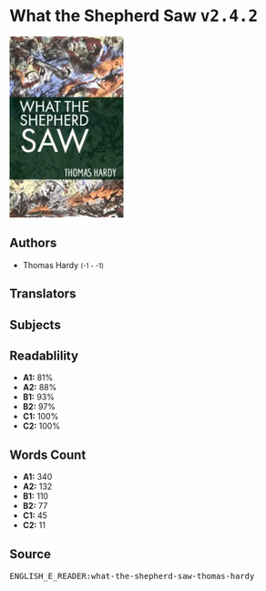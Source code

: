 # What the Shepherd Saw <kbd>v2.4.2</kbd>

![](./cover.medium.jpg "")

## Authors


 - Thomas Hardy <small>(-1 - -1)</small>

## Translators



## Subjects



## Readablility


 - **A1:** 81%
 - **A2:** 88%
 - **B1:** 93%
 - **B2:** 97%
 - **C1:** 100%
 - **C2:** 100%

## Words Count


 - **A1:** 340
 - **A2:** 132
 - **B1:** 110
 - **B2:** 77
 - **C1:** 45
 - **C2:** 11

## Source


<kbd>ENGLISH_E_READER:what-the-shepherd-saw-thomas-hardy</kbd>
